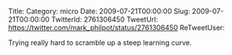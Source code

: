 Title: 
Category: micro
Date: 2009-07-21T00:00:00
Slug: 2009-07-21T00:00:00
TwitterId: 2761306450
TweetUrl: https://twitter.com/mark_philpot/status/2761306450
ReTweetUser: 

Trying really hard to scramble up a steep learning curve.